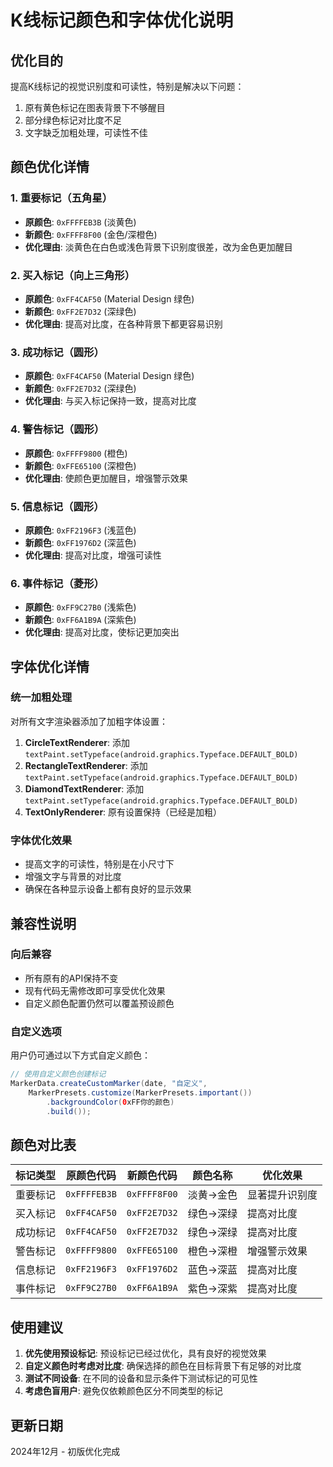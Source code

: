 # K线标记颜色和字体优化说明

## 优化目的
提高K线标记的视觉识别度和可读性，特别是解决以下问题：
1. 原有黄色标记在图表背景下不够醒目
2. 部分绿色标记对比度不足
3. 文字缺乏加粗处理，可读性不佳

## 颜色优化详情

### 1. 重要标记（五角星）
- **原颜色**: `0xFFFFEB3B` (淡黄色)
- **新颜色**: `0xFFFF8F00` (金色/深橙色)
- **优化理由**: 淡黄色在白色或浅色背景下识别度很差，改为金色更加醒目

### 2. 买入标记（向上三角形）
- **原颜色**: `0xFF4CAF50` (Material Design 绿色)
- **新颜色**: `0xFF2E7D32` (深绿色)
- **优化理由**: 提高对比度，在各种背景下都更容易识别

### 3. 成功标记（圆形）
- **原颜色**: `0xFF4CAF50` (Material Design 绿色)
- **新颜色**: `0xFF2E7D32` (深绿色)
- **优化理由**: 与买入标记保持一致，提高对比度

### 4. 警告标记（圆形）
- **原颜色**: `0xFFFF9800` (橙色)
- **新颜色**: `0xFFE65100` (深橙色)
- **优化理由**: 使颜色更加醒目，增强警示效果

### 5. 信息标记（圆形）
- **原颜色**: `0xFF2196F3` (浅蓝色)
- **新颜色**: `0xFF1976D2` (深蓝色)
- **优化理由**: 提高对比度，增强可读性

### 6. 事件标记（菱形）
- **原颜色**: `0xFF9C27B0` (浅紫色)
- **新颜色**: `0xFF6A1B9A` (深紫色)
- **优化理由**: 提高对比度，使标记更加突出

## 字体优化详情

### 统一加粗处理
对所有文字渲染器添加了加粗字体设置：

1. **CircleTextRenderer**: 添加 `textPaint.setTypeface(android.graphics.Typeface.DEFAULT_BOLD)`
2. **RectangleTextRenderer**: 添加 `textPaint.setTypeface(android.graphics.Typeface.DEFAULT_BOLD)`
3. **DiamondTextRenderer**: 添加 `textPaint.setTypeface(android.graphics.Typeface.DEFAULT_BOLD)`
4. **TextOnlyRenderer**: 原有设置保持（已经是加粗）

### 字体优化效果
- 提高文字的可读性，特别是在小尺寸下
- 增强文字与背景的对比度
- 确保在各种显示设备上都有良好的显示效果

## 兼容性说明

### 向后兼容
- 所有原有的API保持不变
- 现有代码无需修改即可享受优化效果
- 自定义颜色配置仍然可以覆盖预设颜色

### 自定义选项
用户仍可通过以下方式自定义颜色：
```java
// 使用自定义颜色创建标记
MarkerData.createCustomMarker(date, "自定义", 
    MarkerPresets.customize(MarkerPresets.important())
        .backgroundColor(0xFF你的颜色)
        .build());
```

## 颜色对比表

| 标记类型 | 原颜色代码 | 新颜色代码 | 颜色名称 | 优化效果 |
|---------|-----------|-----------|---------|---------|
| 重要标记 | `0xFFFFEB3B` | `0xFFFF8F00` | 淡黄→金色 | 显著提升识别度 |
| 买入标记 | `0xFF4CAF50` | `0xFF2E7D32` | 绿色→深绿 | 提高对比度 |
| 成功标记 | `0xFF4CAF50` | `0xFF2E7D32` | 绿色→深绿 | 提高对比度 |
| 警告标记 | `0xFFFF9800` | `0xFFE65100` | 橙色→深橙 | 增强警示效果 |
| 信息标记 | `0xFF2196F3` | `0xFF1976D2` | 蓝色→深蓝 | 提高对比度 |
| 事件标记 | `0xFF9C27B0` | `0xFF6A1B9A` | 紫色→深紫 | 提高对比度 |

## 使用建议

1. **优先使用预设标记**: 预设标记已经过优化，具有良好的视觉效果
2. **自定义颜色时考虑对比度**: 确保选择的颜色在目标背景下有足够的对比度
3. **测试不同设备**: 在不同的设备和显示条件下测试标记的可见性
4. **考虑色盲用户**: 避免仅依赖颜色区分不同类型的标记

## 更新日期
2024年12月 - 初版优化完成 